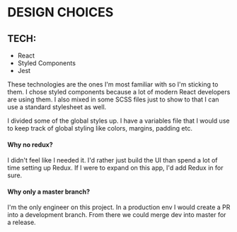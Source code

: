 # DESIGN CHOICES

## TECH:
* React
* Styled Components
* Jest

These technologies are the ones I'm most familiar with so I'm sticking to them. I chose styled components because a lot of modern React developers are using them. I also mixed in some SCSS files just to show to that I can use a standard stylesheet as well.

I divided some of the global styles up. I have a variables file that I would use to keep track of global styling like colors, margins, padding etc.

#### Why no redux? 

I didn't feel like I needed it. I'd rather just build the UI than spend a lot of time setting up Redux. If I were to expand on this app, I'd add Redux in for sure.

#### Why only a master branch?

I'm the only engineer on this project. In a production env I would create a PR into a development branch. From there we could merge dev into master for a release.
